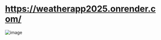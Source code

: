# https://weatherapp2025.onrender.com/

![image](https://github.com/user-attachments/assets/cf3499bc-b5d2-4bcc-8b69-c3f9275deb69)
